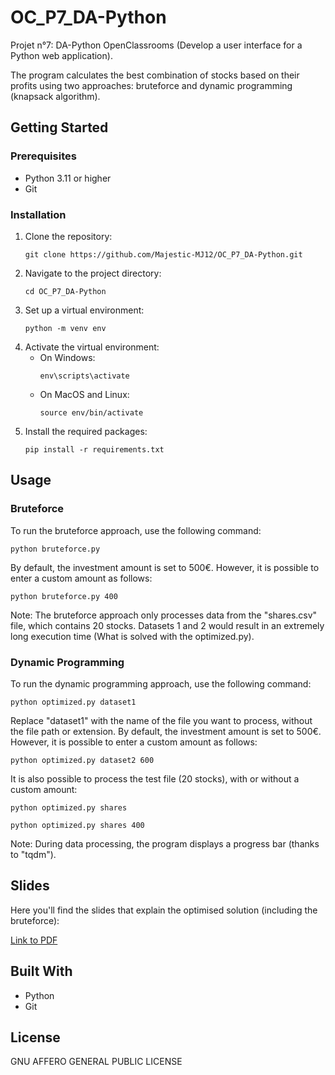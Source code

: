 # OC_P7_DA-Python
Projet n°7: DA-Python OpenClassrooms (Develop a user interface for a Python web application).

The program calculates the best combination of stocks based on their profits using two approaches: bruteforce and dynamic programming (knapsack algorithm).

## Getting Started

### Prerequisites
- Python 3.11 or higher
- Git

### Installation
1. Clone the repository:
    ```
    git clone https://github.com/Majestic-MJ12/OC_P7_DA-Python.git
    ```
2. Navigate to the project directory:
    ```
    cd OC_P7_DA-Python 
    ```
3. Set up a virtual environment:
    ```
    python -m venv env
    ```
4. Activate the virtual environment:
    - On Windows:
        ```
        env\scripts\activate
        ```
    - On MacOS and Linux:
        ```
        source env/bin/activate
        ```
5. Install the required packages:
    ```
    pip install -r requirements.txt
    ```

## Usage

### Bruteforce
To run the bruteforce approach, use the following command:
```
python bruteforce.py
```
By default, the investment amount is set to 500€. However, it is possible to enter a custom amount as follows:
```
python bruteforce.py 400
```
Note: The bruteforce approach only processes data from the "shares.csv" file, which contains 20 stocks. Datasets 1 and 2 would result in an extremely long execution time (What is solved with the optimized.py).

### Dynamic Programming
To run the dynamic programming approach, use the following command:
```
python optimized.py dataset1
```
Replace "dataset1" with the name of the file you want to process, without the file path or extension. By default, the investment amount is set to 500€. However, it is possible to enter a custom amount as follows:
```
python optimized.py dataset2 600
```
It is also possible to process the test file (20 stocks), with or without a custom amount:
```
python optimized.py shares

python optimized.py shares 400
```
Note: During data processing, the program displays a progress bar (thanks to "tqdm").

## Slides

Here you'll find the slides that explain the optimised solution (including the bruteforce):

[Link to PDF](pdf/Spring_Florent_3_diapositives_062023.pdf)

## Built With
- Python
- Git

## License

GNU AFFERO GENERAL PUBLIC LICENSE
